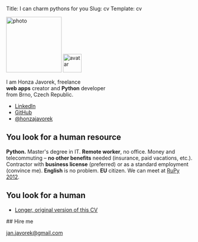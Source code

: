 Title: I can charm pythons for you
Slug: cv
Template: cv

<div class="lead">
    <p class="images">
        <img class="photo" src="images/honza.jpg" width="150" height="150" alt="photo">
        <img class="avatar" src="https://www.gravatar.com/avatar/d4a28b46d4ac5f2cc601f588becf9f74?s=50" width="50" height="50" alt="avatar">
    </p>
    <p>
        I am Honza Javorek, freelance
        <br><strong>web apps</strong> creator and <strong>Python</strong> developer
        <br>from Brno, Czech Republic.
    </p>
    <ul>
        <li><a href="https://www.linkedin.com/in/honzajavorek">LinkedIn</a></li>
        <li><a href="https://github.com/honzajavorek">GitHub</a></li>
        <li><a href="https://twitter.com/honzajavorek">@honzajavorek</a></li>
    </ul>
</div>

## You look for a human resource

**Python.** Master's degree in IT. **Remote worker**, no office. Money and telecommuting &ndash; **no other benefits** needed (insurance, paid vacations, etc.). Contractor with **business license** (preferred) or as a standard employment (convince me). **English** is no problem. **EU** citizen. We can meet at [RuPy 2012](http://rupy.eu/).

## You look for a human

- [Longer, original version of this CV](http://honzajavorek.cz/cv-long)

<div class="hire_me" markdown="1">
## Hire me

[jan.javorek@gmail.com](mailto:jan.javorek@gmail.com)
</div>
